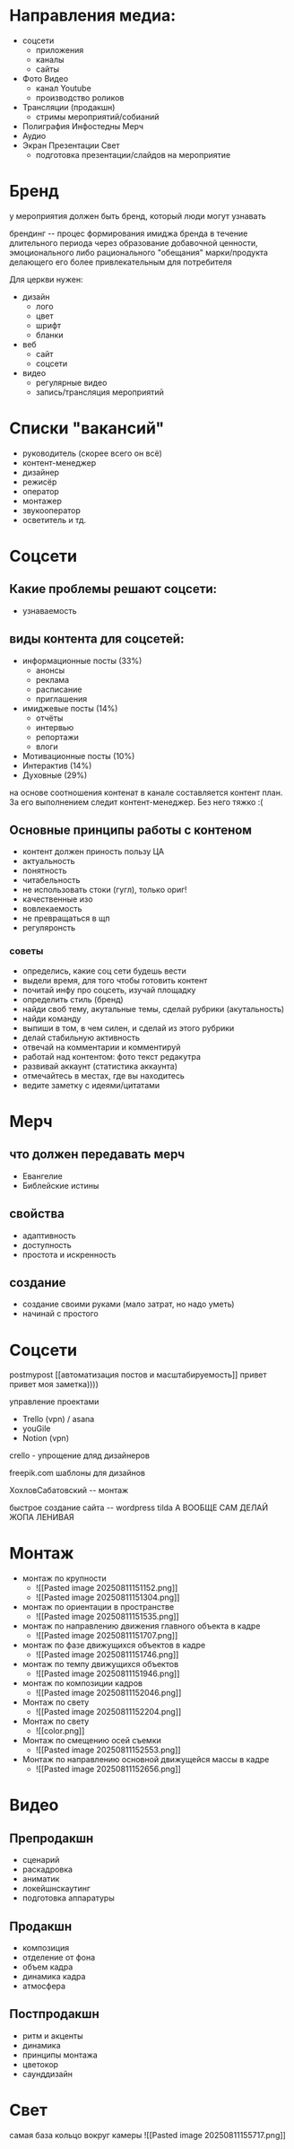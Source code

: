 
# Направления медиа:
- соцсети
	- приложения
	- каналы
	- сайты
- Фото Видео
	- канал Youtube
	- производство роликов
- Трансляции (продакшн)
	- стримы мероприятий/собианий
- Полиграфия Инфостедны Мерч
- Аудио
- Экран Презентации Свет
	- подготовка презентации/слайдов на мероприятие

# Бренд
у мероприятия должен быть бренд, который люди могут узнавать

брендинг -- процес формирования имиджа бренда в течение длительного периода через образование добавочной ценности, эмоционального либо рационального "обещания" марки/продукта делающего его более привлекательным для потребителя

Для церкви нужен:
- дизайн
	- лого
	- цвет
	- шрифт
	- бланки
-  веб
	- сайт
	- соцсети
- видео
	- регулярные видео
	- запись/трансляция мероприятий


# Списки "вакансий"
- руководитель (скорее всего он всё)
- контент-менеджер
- дизайнер
- режисёр
- оператор
- монтажер
- звукооператор
- осветитель и тд.

# Соцсети

## Какие проблемы решают соцсети:
- узнаваемость

## виды контента для соцсетей:
- информационные посты (33%)
	-  анонсы
	- реклама
	- расписание
	- приглашения
- имиджевые посты (14%)
	- отчёты
	- интервью
	- репортажи
	- влоги
- Мотивационные посты (10%)
- Интерактив (14%)
- Духовные (29%)

на основе соотношения контенат в канале составляется контент план. За его выполнением следит контент-менеджер. Без него тяжко :(
## Основные принципы работы с контеном
- контент должен приность пользу ЦА
- актуальность
- понятность
- читабельность
- не использовать стоки (гугл), только ориг!
- качественные изо
- вовлекаемость
- не превращаться в щп
- регуляронсть

### советы
- определись, какие соц сети будешь вести
- выдели время, для того чтобы готовить контент
- почитай инфу про соцсеть, изучай площадку
- определить стиль (бренд)
- найди своб тему, акутальные темы, сделай рубрики (акутальность)
- найди команду
- выпиши в том, в чем силен, и сделай из этого рубрики
- делай стабильную активность
- отвечай на комментарии и комментируй
- работай над контентом: фото текст редакутра
- развивай аккаунт (статистика аккаунта)
- отмечайтесь в местах, где вы находитесь
- ведите заметку с идеями/цитатами

# Мерч

## что должен передавать мерч
- Евангелие
- Библейские истины

## свойства
- адаптивность
- доступность
- простота и искренность

## создание
- создание своими руками (мало затрат, но надо уметь)
- начинай с простого


# Соцсети

postmypost [[автоматизация постов и масштабируемость]] привет привет моя заметка))))

управление проектами
- Trello (vpn) / asana
- youGile 
- Notion (vpn)

crello - упрощение дляд дизайнеров

freepik.com шаблоны для дизайнов

ХохловСабатовский -- монтаж

быстрое создание сайта -- wordpress tilda А ВООБЩЕ САМ ДЕЛАЙ ЖОПА ЛЕНИВАЯ

# Монтаж

- монтаж по крупности
	- ![[Pasted image 20250811151152.png]]
	- ![[Pasted image 20250811151304.png]]
- монтаж по ориентации в пространстве
	- ![[Pasted image 20250811151535.png]]
- монтаж по направлению движения главного объекта в кадре
	- ![[Pasted image 20250811151707.png]]
- монтаж по фазе движущихся объектов в кадре
	- ![[Pasted image 20250811151746.png]]
- монтаж по темпу движущихся объектов
	- ![[Pasted image 20250811151946.png]]
- монтаж по композиции кадров 
	- ![[Pasted image 20250811152046.png]]
- Монтаж по свету
	- ![[Pasted image 20250811152204.png]]
- Монтаж по свету
	- ![[color.png]]
- Монтаж по смещению осей съемки
	- ![[Pasted image 20250811152553.png]]
- Монтаж по направлению основной движущейся массы в кадре
	- ![[Pasted image 20250811152656.png]]

# Видео

## Препродакшн
- сценарий
- раскадровка
- аниматик
- локейшнскаутинг
- подготовка аппаратуры

## Продакшн
- композиция
- отделение от фона
- объем кадра
- динамика кадра
- атмосфера

## Постпродакшн
- ритм и акценты
- динамика
- принципы монтажа
- цветокор
- саунддизайн

# Свет
самая база кольцо вокруг камеры
![[Pasted image 20250811155717.png]]